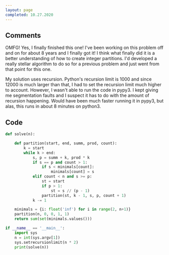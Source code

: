```yaml
---
layout: page
completed: 10.27.2020
---
```


## Comments

OMFG!  Yes, I finally finished this one!  I've been working on this problem off
and on for about 8 years and I finally got it!  I think what finally did it is
a better understanding of how to create integer partitions.  I'd developed a
really stellar algorithm to do so for a previous problem and just went from
that point for this one.

My solution uses recursion.  Python's recursion limit is 1000 and since 12000
is much larger than that, I had to set the recursion limit much higher to
account.  However, I wasn't able to run the code in pypy3.  I kept giving me
segmentation faults and I suspect it has to do with the amount of recursion
happening.  Would have been much faster running it in pypy3, but alas, this
runs in about 8 minutes on python3.

## Code

```python
def solve(n):

    def partition(start, end, summ, prod, count):
        k = start
        while k > end:
            s, p = summ + k, prod * k
            if s == p and count > 1:
                if s < minimals[count]:
                    minimals[count] = s
            elif count < n and s >= p:
                st = start
                if p > 1:
                    st = s // (p - 1)
                partition(st, k - 1, s, p, count + 1)
            k -= 1

    minimals = {i: float('inf') for i in range(2, n+1)}
    partition(n, 0, 0, 1, 1)
    return sum(set(minimals.values()))

if __name__ == '__main__':
    import sys
    n = int(sys.argv[1])
    sys.setrecursionlimit(n * 2)
    print(solve(n))
```
